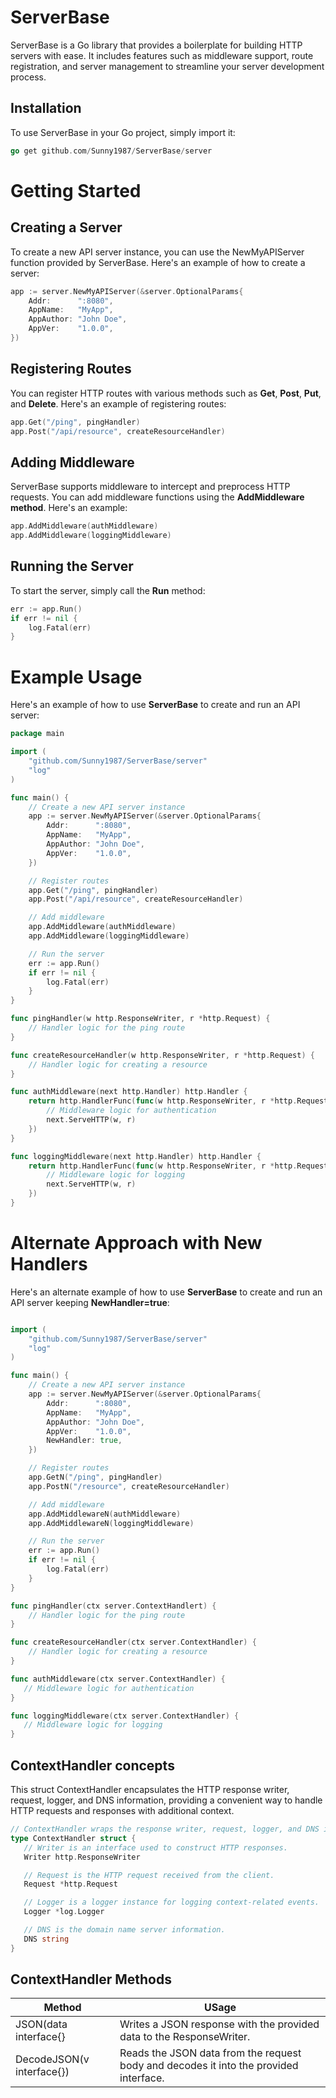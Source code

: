 # ServerBase

ServerBase is a Go library that provides a boilerplate for building HTTP servers with ease. It includes features such as middleware support, route registration, and server management to streamline your server development process.

## Installation

To use ServerBase in your Go project, simply import it:

```go
go get github.com/Sunny1987/ServerBase/server
```

# Getting Started

## Creating a Server
To create a new API server instance, you can use the NewMyAPIServer function provided by ServerBase. Here's an example of how to create a server:

```go
app := server.NewMyAPIServer(&server.OptionalParams{
    Addr:      ":8080",
    AppName:   "MyApp",
    AppAuthor: "John Doe",
    AppVer:    "1.0.0",
})
```

## Registering Routes
You can register HTTP routes with various methods such as **Get**, **Post**, **Put**, and **Delete**. Here's an example of registering routes:

```go
app.Get("/ping", pingHandler)
app.Post("/api/resource", createResourceHandler)
```

## Adding Middleware
ServerBase supports middleware to intercept and preprocess HTTP requests. You can add middleware functions using the **AddMiddleware method**. Here's an example:

```go
app.AddMiddleware(authMiddleware)
app.AddMiddleware(loggingMiddleware)
```

## Running the Server
To start the server, simply call the **Run** method:

```go
err := app.Run()
if err != nil {
    log.Fatal(err)
}
```

# Example Usage
Here's an example of how to use **ServerBase** to create and run an API server:

```go
package main

import (
    "github.com/Sunny1987/ServerBase/server"
    "log"
)

func main() {
    // Create a new API server instance
    app := server.NewMyAPIServer(&server.OptionalParams{
        Addr:      ":8080",
        AppName:   "MyApp",
        AppAuthor: "John Doe",
        AppVer:    "1.0.0",
    })

    // Register routes
    app.Get("/ping", pingHandler)
    app.Post("/api/resource", createResourceHandler)

    // Add middleware
    app.AddMiddleware(authMiddleware)
    app.AddMiddleware(loggingMiddleware)

    // Run the server
    err := app.Run()
    if err != nil {
        log.Fatal(err)
    }
}

func pingHandler(w http.ResponseWriter, r *http.Request) {
    // Handler logic for the ping route
}

func createResourceHandler(w http.ResponseWriter, r *http.Request) {
    // Handler logic for creating a resource
}

func authMiddleware(next http.Handler) http.Handler {
    return http.HandlerFunc(func(w http.ResponseWriter, r *http.Request) {
        // Middleware logic for authentication
        next.ServeHTTP(w, r)
    })
}

func loggingMiddleware(next http.Handler) http.Handler {
    return http.HandlerFunc(func(w http.ResponseWriter, r *http.Request) {
        // Middleware logic for logging
        next.ServeHTTP(w, r)
    })
}
```
# Alternate Approach with New Handlers
Here's an alternate example of how to use **ServerBase** to create and run an API server keeping **NewHandler=true**:

```go

import (
    "github.com/Sunny1987/ServerBase/server"
    "log"
)

func main() {
    // Create a new API server instance
    app := server.NewMyAPIServer(&server.OptionalParams{
        Addr:      ":8080",
        AppName:   "MyApp",
        AppAuthor: "John Doe",
        AppVer:    "1.0.0",
        NewHandler: true,
    })

    // Register routes
    app.GetN("/ping", pingHandler)
    app.PostN("/resource", createResourceHandler)

    // Add middleware
    app.AddMiddlewareN(authMiddleware)
    app.AddMiddlewareN(loggingMiddleware)

    // Run the server
    err := app.Run()
    if err != nil {
        log.Fatal(err)
    }
}

func pingHandler(ctx server.ContextHandlert) {
    // Handler logic for the ping route
}

func createResourceHandler(ctx server.ContextHandler) {
    // Handler logic for creating a resource
}

func authMiddleware(ctx server.ContextHandler) {
   // Middleware logic for authentication
}

func loggingMiddleware(ctx server.ContextHandler) {
   // Middleware logic for logging
}
```

## ContextHandler concepts
This struct ContextHandler encapsulates the HTTP response writer, request, logger, and DNS information, providing a convenient 
way to handle HTTP requests and responses with additional context.

 ```go
// ContextHandler wraps the response writer, request, logger, and DNS information.
type ContextHandler struct {
	// Writer is an interface used to construct HTTP responses.
	Writer http.ResponseWriter

	// Request is the HTTP request received from the client.
	Request *http.Request

	// Logger is a logger instance for logging context-related events.
	Logger *log.Logger

	// DNS is the domain name server information.
	DNS string
}
 ```

## ContextHandler Methods 

| Method | USage |
|----------|----------|
| JSON(data interface{} | Writes a JSON response with the provided data to the ResponseWriter. |
| DecodeJSON(v interface{}) | Reads the JSON data from the request body and decodes it into the provided interface. |

